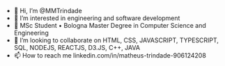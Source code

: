 - 👋 Hi, I’m @MMTrindade
- 👀 I’m interested in engineering and software development
- 🌱 MSc Student • Bologna Master Degree in Computer Science and Engineering
- 💞️ I’m looking to collaborate on HTML, CSS, JAVASCRIPT, TYPESCRIPT, SQL, NODEJS, REACTJS, D3.JS, C++, JAVA
- 📫 How to reach me linkedin.com/in/matheus-trindade-906124208

<!---
MMTrindade/MMTrindade is a ✨ special ✨ repository because its `README.md` (this file) appears on your GitHub profile.
You can click the Preview link to take a look at your changes.
--->
